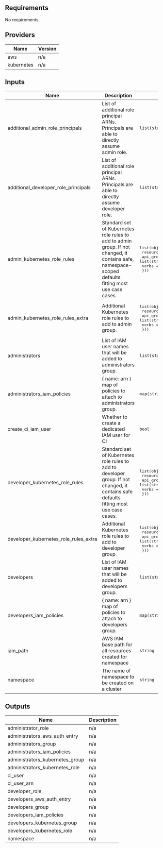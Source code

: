 ## Requirements

No requirements.

## Providers

| Name | Version |
|------|---------|
| aws | n/a |
| kubernetes | n/a |

## Inputs

| Name | Description | Type | Default | Required |
|------|-------------|------|---------|:--------:|
| additional\_admin\_role\_principals | List of additional role principal ARNs. Principals are able to directly assume admin role. | `list(string)` | `[]` | no |
| additional\_developer\_role\_principals | List of additional role principal ARNs. Principals are able to directly assume developer role. | `list(string)` | `[]` | no |
| admin\_kubernetes\_role\_rules | Standard set of Kubernetes role rules to add to admin group. If not changed, it contains safe, namespace-scoped defaults fitting most use case cases. | <pre>list(object({<br>    resources  = list(string)<br>    api_groups = list(string)<br>    verbs      = list(string)<br>  }))</pre> | `null` | no |
| admin\_kubernetes\_role\_rules\_extra | Additional Kubernetes role rules to add to admin group. | <pre>list(object({<br>    resources  = list(string)<br>    api_groups = list(string)<br>    verbs      = list(string)<br>  }))</pre> | `[]` | no |
| administrators | List of IAM user names that will be added to administrators group. | `list(string)` | `[]` | no |
| administrators\_iam\_policies | { name: arn } map of policies to attach to administrators group. | `map(string)` | `{}` | no |
| create\_ci\_iam\_user | Whether to create a dedicated IAM user for CI | `bool` | `false` | no |
| developer\_kubernetes\_role\_rules | Standard set of Kubernetes role rules to add to developer group. If not changed, it contains safe defaults fitting most use case cases. | <pre>list(object({<br>    resources  = list(string)<br>    api_groups = list(string)<br>    verbs      = list(string)<br>  }))</pre> | `null` | no |
| developer\_kubernetes\_role\_rules\_extra | Additional Kubernetes role rules to add to developer group. | <pre>list(object({<br>    resources  = list(string)<br>    api_groups = list(string)<br>    verbs      = list(string)<br>  }))</pre> | `[]` | no |
| developers | List of IAM user names that will be added to developers group. | `list(string)` | `[]` | no |
| developers\_iam\_policies | { name: arn } map of policies to attach to developers group. | `map(string)` | `{}` | no |
| iam\_path | AWS IAM base path for all resources created for namespace | `string` | `null` | no |
| namespace | The name of namespace to be created on a cluster | `string` | n/a | yes |

## Outputs

| Name | Description |
|------|-------------|
| administrator\_role | n/a |
| administrators\_aws\_auth\_entry | n/a |
| administrators\_group | n/a |
| administrators\_iam\_policies | n/a |
| administrators\_kubernetes\_group | n/a |
| administrators\_kubernetes\_role | n/a |
| ci\_user | n/a |
| ci\_user\_arn | n/a |
| developer\_role | n/a |
| developers\_aws\_auth\_entry | n/a |
| developers\_group | n/a |
| developers\_iam\_policies | n/a |
| developers\_kubernetes\_group | n/a |
| developers\_kubernetes\_role | n/a |
| namespace | n/a |

